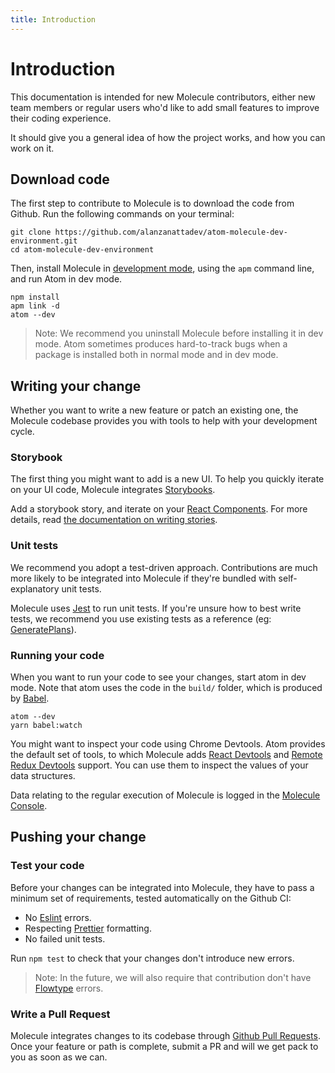 ```yaml
---
title: Introduction
---
```


# Introduction

This documentation is intended for new Molecule contributors, either new team
members or regular users who'd like to add small features to improve their
coding experience.

It should give you a general idea of how the project works, and how you can work
on it.

## Download code

The first step to contribute to Molecule is to download the code from Github.
Run the following commands on your terminal:

```
git clone https://github.com/alanzanattadev/atom-molecule-dev-environment.git
cd atom-molecule-dev-environment
```

Then, install Molecule in
[development mode](https://flight-manual.atom.io/hacking-atom/sections/hacking-on-atom-core/#running-in-development-mode),
using the `apm` command line, and run Atom in dev mode.

```
npm install
apm link -d
atom --dev
```

> Note: We recommend you uninstall Molecule before installing it in dev mode.
> Atom sometimes produces hard-to-track bugs when a package is installed both
> in normal mode and in dev mode.

## Writing your change

Whether you want to write a new feature or patch an existing one, the Molecule
codebase provides you with tools to help with your development cycle.

### Storybook

The first thing you might want to add is a new UI. To help you quickly iterate
on your UI code, Molecule integrates [Storybooks](https://storybook.js.org).

Add a storybook story, and iterate on your
[React Components](./core-workflow.md#react-and-redux). For more details, read
[the documentation on writing stories](https://storybook.js.org/basics/writing-stories/).

### Unit tests

We recommend you adopt a test-driven approach. Contributions are much more
likely to be integrated into Molecule if they're bundled with self-explanatory
unit tests.

Molecule uses [Jest](https://jestjs.io/docs/en/getting-started) to run unit
tests. If you're unsure how to best write tests, we recommend you use existing
tests as a reference (eg: [GeneratePlans](https://github.com/alanzanattadev/atom-molecule-dev-environment/tree/master/lib/ProjectSystemEpic/PackageFeature/Epics/GeneratePlans.test.js)).

### Running your code

When you want to run your code to see your changes, start atom in dev mode. Note
that atom uses the code in the `build/` folder, which is produced by
[Babel](https://babeljs.io/).

```
atom --dev
yarn babel:watch
```

You might want to inspect your code using Chrome Devtools. Atom provides the
default set of tools, to which Molecule adds
[React Devtools](https://github.com/facebook/react-devtools/blob/master/packages/react-devtools/README.md)
and [Remote Redux Devtools](https://github.com/zalmoxisus/remote-redux-devtools)
support. You can use them to inspect the values of your data structures.

Data relating to the regular execution of Molecule is logged in the
[Molecule Console](./getting-started-console.md).

## Pushing your change

### Test your code

Before your changes can be integrated into Molecule, they have to pass a minimum
set of requirements, tested automatically on the Github CI:

* No [Eslint](https://eslint.org/) errors.
 * Respecting [Prettier](https://prettier.io/) formatting.
* No failed unit tests.

Run `npm test` to check that your changes don't introduce new errors.

> Note: In the future, we will also require that contribution don't have
> [Flowtype](https://flow.org/) errors.

### Write a Pull Request

Molecule integrates changes to its codebase through
[Github Pull Requests](https://help.github.com/articles/about-pull-requests/). Once your feature or path is complete, submit a PR
and will we get pack to you as soon as we can.
